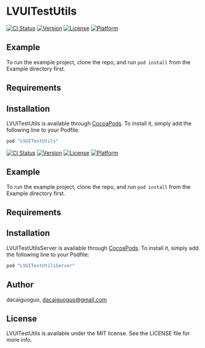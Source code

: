 # LVUITestUtils

[![CI Status](http://img.shields.io/travis/sunyanguo/LVUITestUtils.svg?style=flat)](https://travis-ci.org/sunyanguo/LVUITestUtils)
[![Version](https://img.shields.io/cocoapods/v/LVUITestUtils.svg?style=flat)](http://cocoapods.org/pods/LVUITestUtils)
[![License](https://img.shields.io/cocoapods/l/LVUITestUtils.svg?style=flat)](http://cocoapods.org/pods/LVUITestUtils)
[![Platform](https://img.shields.io/cocoapods/p/LVUITestUtils.svg?style=flat)](http://cocoapods.org/pods/LVUITestUtils)

## Example

To run the example project, clone the repo, and run `pod install` from the Example directory first.

## Requirements

## Installation

LVUITestUtils is available through [CocoaPods](http://cocoapods.org). To install
it, simply add the following line to your Podfile:

```ruby
pod "LVUITestUtils"
```


[![CI Status](http://img.shields.io/travis/sunyanguo/LVUITestUtilsServer.svg?style=flat)](https://travis-ci.org/sunyanguo/LVUITestUtilsServer)
[![Version](https://img.shields.io/cocoapods/v/LVUITestUtilsServer.svg?style=flat)](http://cocoapods.org/pods/LVUITestUtilsServer)
[![License](https://img.shields.io/cocoapods/l/LVUITestUtilsServer.svg?style=flat)](http://cocoapods.org/pods/LVUITestUtilsServer)
[![Platform](https://img.shields.io/cocoapods/p/LVUITestUtilsServer.svg?style=flat)](http://cocoapods.org/pods/LVUITestUtilsServer)

## Example

To run the example project, clone the repo, and run `pod install` from the Example directory first.

## Requirements

## Installation

LVUITestUtilsServer is available through [CocoaPods](http://cocoapods.org). To install
it, simply add the following line to your Podfile:

```ruby
pod "LVUITestUtilsServer"
```

## Author

dacaiguoguo, dacaiguoguo@gmail.com

## License

LVUITestUtils is available under the MIT license. See the LICENSE file for more info.
